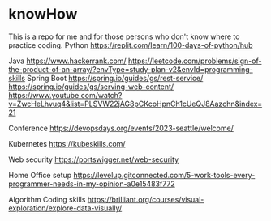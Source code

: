 # knowHow

This is a repo for me and for those persons who don't know where to practice coding.
Python
https://replit.com/learn/100-days-of-python/hub

Java
https://www.hackerrank.com/
https://leetcode.com/problems/sign-of-the-product-of-an-array/?envType=study-plan-v2&envId=programming-skills
Spring Boot
https://spring.io/guides/gs/rest-service/
https://spring.io/guides/gs/serving-web-content/
https://www.youtube.com/watch?v=ZwcHeLhvuq4&list=PLSVW22jAG8pCKcoHpnCh1cUeQJ8Aazchn&index=21

Conference
https://devopsdays.org/events/2023-seattle/welcome/

Kubernetes
https://kubeskills.com/

Web security
https://portswigger.net/web-security

Home Office setup
https://levelup.gitconnected.com/5-work-tools-every-programmer-needs-in-my-opinion-a0e15483f772


Algorithm Coding skills
https://brilliant.org/courses/visual-exploration/explore-data-visually/
